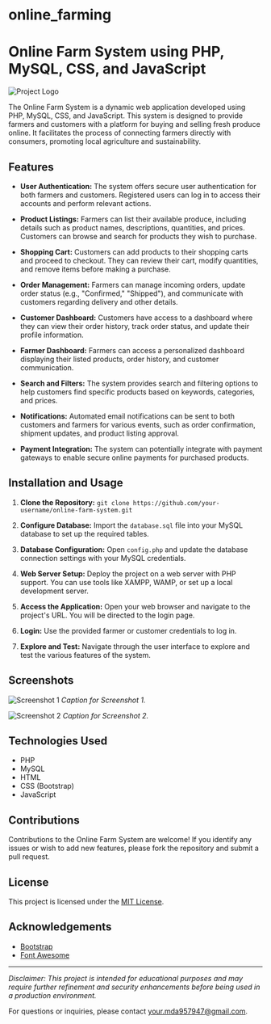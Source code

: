 # online_farming

# Online Farm System using PHP, MySQL, CSS, and JavaScript

![Project Logo](link_to_logo_if_available)

The Online Farm System is a dynamic web application developed using PHP, MySQL, CSS, and JavaScript. This system is designed to provide farmers and customers with a platform for buying and selling fresh produce online. It facilitates the process of connecting farmers directly with consumers, promoting local agriculture and sustainability.

## Features

- **User Authentication:** The system offers secure user authentication for both farmers and customers. Registered users can log in to access their accounts and perform relevant actions.

- **Product Listings:** Farmers can list their available produce, including details such as product names, descriptions, quantities, and prices. Customers can browse and search for products they wish to purchase.

- **Shopping Cart:** Customers can add products to their shopping carts and proceed to checkout. They can review their cart, modify quantities, and remove items before making a purchase.

- **Order Management:** Farmers can manage incoming orders, update order status (e.g., "Confirmed," "Shipped"), and communicate with customers regarding delivery and other details.

- **Customer Dashboard:** Customers have access to a dashboard where they can view their order history, track order status, and update their profile information.

- **Farmer Dashboard:** Farmers can access a personalized dashboard displaying their listed products, order history, and customer communication.

- **Search and Filters:** The system provides search and filtering options to help customers find specific products based on keywords, categories, and prices.

- **Notifications:** Automated email notifications can be sent to both customers and farmers for various events, such as order confirmation, shipment updates, and product listing approval.

- **Payment Integration:** The system can potentially integrate with payment gateways to enable secure online payments for purchased products.

## Installation and Usage

1. **Clone the Repository:** `git clone https://github.com/your-username/online-farm-system.git`

2. **Configure Database:** Import the `database.sql` file into your MySQL database to set up the required tables.

3. **Database Configuration:** Open `config.php` and update the database connection settings with your MySQL credentials.

4. **Web Server Setup:** Deploy the project on a web server with PHP support. You can use tools like XAMPP, WAMP, or set up a local development server.

5. **Access the Application:** Open your web browser and navigate to the project's URL. You will be directed to the login page.

6. **Login:** Use the provided farmer or customer credentials to log in.

7. **Explore and Test:** Navigate through the user interface to explore and test the various features of the system.

## Screenshots

![Screenshot 1](link_to_screenshot1)
*Caption for Screenshot 1.*

![Screenshot 2](link_to_screenshot2)
*Caption for Screenshot 2.*

## Technologies Used

- PHP
- MySQL
- HTML
- CSS (Bootstrap)
- JavaScript

## Contributions

Contributions to the Online Farm System are welcome! If you identify any issues or wish to add new features, please fork the repository and submit a pull request.

## License

This project is licensed under the [MIT License](LICENSE).

## Acknowledgements

- [Bootstrap](https://getbootstrap.com)
- [Font Awesome](https://fontawesome.com)

---

*Disclaimer: This project is intended for educational purposes and may require further refinement and security enhancements before being used in a production environment.*

For questions or inquiries, please contact [your.mda957947@gmail.com](mailto:your.mda957947@gmail.com).
